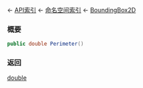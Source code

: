 ← [API索引](Api-Index) ← [命名空间索引](Namespace-Index) ← [BoundingBox2D](VRageMath.BoundingBox2D)

### 概要

```csharp
public double Perimeter()
```

### 返回

[double](https://docs.microsoft.com/en-us/dotnet/api/System.Double?view=netframework-4.6)

